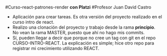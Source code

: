#Curso-react-patrones-render **con Platzi**
#Profesor Juan David Castro


- Aplicación para crear tareas. Es otra versión del proyecto realizado en el curso intro de react.  
- Realizo una clonación del proyecto y trabajo desde la rama **principio**. No vean la rama MASTER, puesto que ahí no hago mis commits.
- Sí, pueden llegar a decir que porque no cree un tag con git en el repo CURSO-INTRO-REACT. La explicación es simple; hice otro repo para registrar mi crecimiento utilizando REACT.
